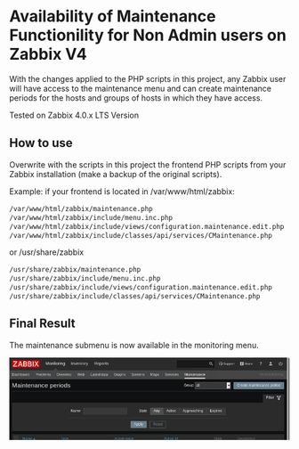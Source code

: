 # Availability of Maintenance Functionility for Non Admin users on Zabbix V4

With the changes applied to the PHP scripts in this project, any Zabbix user will have access to the maintenance menu and can create maintenance periods for the hosts and groups of hosts in which they have access.

Tested on Zabbix 4.0.x LTS Version

## How to use

Overwrite with the scripts in this project the frontend PHP scripts from your Zabbix installation (make a backup of the original scripts).

Example: if your frontend is located in /var/www/html/zabbix:

```
/var/www/html/zabbix/maintenance.php  
/var/www/html/zabbix/include/menu.inc.php  
/var/www/html/zabbix/include/views/configuration.maintenance.edit.php  
/var/www/html/zabbix/include/classes/api/services/CMaintenance.php  
```

or /usr/share/zabbix

```
/usr/share/zabbix/maintenance.php  
/usr/share/zabbix/include/menu.inc.php  
/usr/share/zabbix/include/views/configuration.maintenance.edit.php  
/usr/share/zabbix/include/classes/api/services/CMaintenance.php 

```


## Final Result

The maintenance submenu is now available in the monitoring menu.

![result](img/zbx4-maintenance.png)
